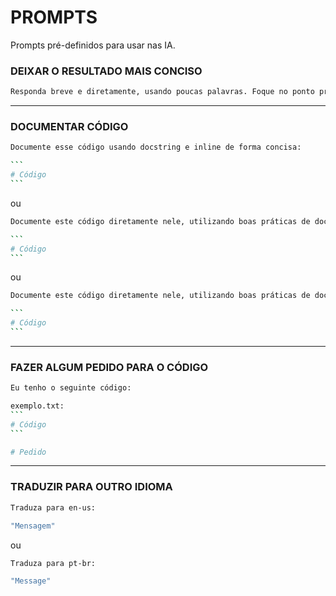 # PROMPTS

Prompts pré-definidos para usar nas IA.

### DEIXAR O RESULTADO MAIS CONCISO

```bash
Responda breve e diretamente, usando poucas palavras. Foque no ponto principal sem elaboração ou perguntas adicionais.
```

---

### DOCUMENTAR CÓDIGO

``````bash
Documente esse código usando docstring e inline de forma concisa:

```
# Código
```
``````

ou

``````bash
Documente este código diretamente nele, utilizando boas práticas de documentação, de forma concisa e em pt-BR:

```
# Código
```
``````

ou

``````bash
Documente este código diretamente nele, utilizando boas práticas de documentação, de forma concisa e pouco formal. Documente apenas onde estiverem os comentários vazios (<!-- ... -->, // ..., /** ... */) e em pt-BR:

```
# Código
```
``````

---

### FAZER ALGUM PEDIDO PARA O CÓDIGO

``````bash
Eu tenho o seguinte código:

exemplo.txt:
```
# Código
```

# Pedido
``````

---

### TRADUZIR PARA OUTRO IDIOMA

```bash
Traduza para en-us:

"Mensagem"
```

ou

```bash
Traduza para pt-br:

"Message"
```

